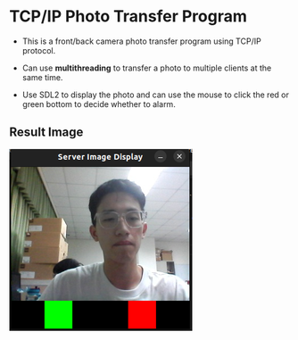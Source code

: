 # TCP/IP Photo Transfer Program
- This is a front/back camera photo transfer program using TCP/IP protocol.

- Can use **multithreading** to transfer a photo to multiple clients at the same time.
- Use SDL2 to display the photo and can use the mouse to click the red or green bottom to decide whether to alarm.

## Result Image
![Result Image](./result.png)
